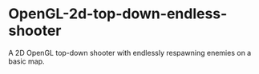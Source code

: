 # OpenGL-2d-top-down-endless-shooter
A 2D OpenGL top-down shooter with endlessly respawning enemies on a basic map.
